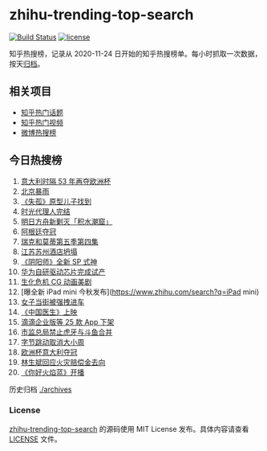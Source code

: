 # zhihu-trending-top-search

[![Build Status](https://github.com/justjavac/zhihu-trending-top-search/workflows/ci/badge.svg?branch=main)](https://github.com/justjavac/zhihu-trending-top-search/actions)
[![license](https://img.shields.io/github/license/justjavac/zhihu-trending-top-search)](https://github.com/justjavac/zhihu-trending-top-search/blob/main/LICENSE)

知乎热搜榜，记录从 2020-11-24 日开始的知乎热搜榜单。每小时抓取一次数据，按天[归档](./archives)。

## 相关项目

- [知乎热门话题](https://github.com/justjavac/zhihu-trending-hot-questions)
- [知乎热门视频](https://github.com/justjavac/zhihu-trending-hot-video)
- [微博热搜榜](https://github.com/justjavac/weibo-trending-hot-search)

## 今日热搜榜

<!-- BEGIN -->
<!-- 最后更新时间 Mon Jul 12 2021 22:05:15 GMT+0800 (China Standard Time) -->

1. [意大利时隔 53 年再夺欧洲杯](https://www.zhihu.com/search?q=欧洲杯)
2. [北京暴雨](https://www.zhihu.com/search?q=北京暴雨)
3. [《失孤》原型儿子找到](https://www.zhihu.com/search?q=失孤)
4. [时光代理人完结](https://www.zhihu.com/search?q=时光代理人)
5. [明日方舟新剿灭「积水潮窟」](https://www.zhihu.com/search?q=明日方舟)
6. [阿根廷夺冠](https://www.zhihu.com/search?q=阿根廷赢了)
7. [瑞克和莫蒂第五季第四集](https://www.zhihu.com/search?q=瑞克和莫蒂)
8. [江苏苏州酒店坍塌](https://www.zhihu.com/search?q=酒店坍塌)
9. [《阴阳师》全新 SP 式神](https://www.zhihu.com/search?q=阴阳师)
10. [华为自研驱动芯片完成试产](https://www.zhihu.com/search?q=华为自研芯片)
11. [生化危机 CG 动画美剧](https://www.zhihu.com/search?q=生化危机：无尽黑暗)
12. [曝全新 iPad mini 今秋发布](https://www.zhihu.com/search?q=iPad mini)
13. [女子当街被强拽进车](https://www.zhihu.com/search?q=女子被强拽进车)
14. [《中国医生》上映](https://www.zhihu.com/search?q=中国医生)
15. [滴滴企业版等 25 款 App 下架](https://www.zhihu.com/search?q=滴滴)
16. [市监总局禁止虎牙与斗鱼合并](https://www.zhihu.com/search?q=虎牙斗鱼合并)
17. [字节跳动取消大小周](https://www.zhihu.com/search?q=字节跳动)
18. [欧洲杯意大利夺冠](https://www.zhihu.com/search?q=欧洲杯)
19. [林生斌回应火灾赔偿金去向](https://www.zhihu.com/search?q=林生斌)
20. [《你好火焰蓝》开播](https://www.zhihu.com/search?q=你好火焰蓝)

<!-- END -->

历史归档 [./archives](./archives)

### License

[zhihu-trending-top-search](https://github.com/justjavac/zhihu-trending-top-search)
的源码使用 MIT License 发布。具体内容请查看 [LICENSE](./LICENSE) 文件。
